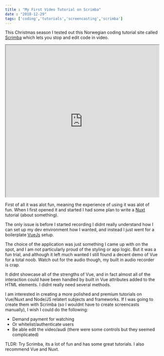 ```yaml
---
title : "My First Video Tutorial on Scrimba"
date : "2018-12-29"
tags: ['coding','tutorials','screencasting','scrimba']
---
```


<!--tags: "scrimba","screencasting","tutorial"-->
This Christmas season I tested out this Norwegian coding tutorial site called <a href="https://scrimba.com">Scrimba</a> which lets you stop and edit code in video.

<iframe src="https://scrimba.com/c/cKqw6uD" width="100%" height="500px"></iframe>

First of all it was alot fun, meaning the experience of using it was alot of fun. When I first
opened it and started I had some plan to write a <a href="https://nuxtjs.org">Nuxt</a> tutorial (about something).

The only issue is before I started recording I didnt really understand how I can set up my dev environment how I wanted, and instead I just went for a boilerplate <a href="https://vuejs.org">VueJs</a> setup.

The choice of the application was just something I came up with on the spot, and I am not particularly proud of the styling or app logic. But it was a fun trial, and although it left much wanted I still found a decent demo of Vue for a total noob. Watch out for the audio though, my built in audio recorder is crap.

It didnt showcase all of the strengths of Vue, and in fact almost all of the interaction could have been handled by built in Vue attributes added to the HTML elements. I didnt really need several methods.

I am interested in creating a more polished and premium tutorials on Vue/Nuxt and Node/JS relatert subjects and frameworks. If I was going to create them with Scrimba (so I wouldnt have to create screencasts manually), I wish I could do the following:
* Demand payment for watching
* Or whitelist/authenticate users
* Be able edit the video/audi (there were some controls but they seemed complicated)

TLDR: Try Scrimba, its a lot of fun and has some great tutorials. I also recommend Vue and Nuxt.